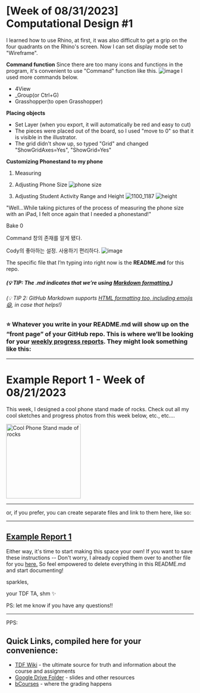 # [Week of 08/31/2023] Computational Design #1
I learned how to use Rhino, at first, it was also difficult to get a grip on the four quadrants on the Rhino's screen.
Now I can set display mode set to "Wireframe". 

**Command function**
Since there are too many icons and functions in the program, it's convenient to use "Command" function like this.
![image](https://github.com/Berkeley-MDes/tdf-fa23-hye-jade/assets/143137119/6c751f0b-4a0e-49b3-88e4-ebc7091ff079)
I used more commands below.
- 4View
- _Group(or Ctrl+G)
- Grasshopper(to open Grasshopper)

**Placing objects**
- Set Layer (when you export, it will automatically be red and easy to cut)
- The pieces were placed out of the board, so I used "move to 0" so that it is visible in the illustrator.
- The grid didn't show up, so typed "Grid" and changed "ShowGridAxes=Yes", "ShowGrid=Yes"

**Customizing Phonestand to my phone**
1) Measuring

2) Adjusting Phone Size
![phone size](https://github.com/Berkeley-MDes/tdf-fa23-hye-jade/assets/143137119/befff3fe-b485-431c-bf37-f68b12968135)

3) Adjusting Student Activity Range and Height 
![1100_1187](https://github.com/Berkeley-MDes/tdf-fa23-hye-jade/assets/143137119/e7ee61c2-c485-4f4f-8a69-4f633b9790f1)
![height](https://github.com/Berkeley-MDes/tdf-fa23-hye-jade/assets/143137119/e000db09-ff4a-4a5c-8126-063ec8fdb8c0)

"Well...While taking pictures of the process of measuring the phone size with an iPad, I felt once again that I needed a phonestand!"

Bake 
0

Command 창의 존재를 알게 됐다.

Cody의 좋아하는 설정. 사용하기 편리하다. 
![image](https://github.com/Berkeley-MDes/tdf-fa23-hye-jade/assets/143137119/8bbd3a19-0737-411e-930c-bd7ca3a847a7)



The specific file that I’m typing into right now is the **README.md** for this repo. 
##### (💡 TIP: The .md indicates that we’re using [Markdown formatting.](https://www.markdownguide.org/cheat-sheet/)) #####
<h6> (💡 TIP 2: GitHub Markdown supports <a href="https://gist.github.com/seanh/13a93686bf4c2cb16e658b3cf96807f2"> <em>HTML formatting</em> too, including emojis 😄</a>, in case that helps!) </h6>

### :star: Whatever you write in your **README.md** will show up on the “front page” of your GitHub repo. This is where we’ll be looking for your [weekly progress reports](https://github.com/Berkeley-MDes/desinv-202/wiki/3.0-Weekly-Submissions). They might look something like this: ###
---
# Example Report 1 - Week of 08/21/2023 #
This week, I designed a cool phone stand made of rocks. Check out all my cool sketches and progress photos from this week below, etc., etc....

<img width="200" alt="Cool Phone Stand made of rocks" src="https://github.com/s-almeda/tdf-template-repo/assets/21287693/bc2f1864-af5a-456d-9a71-e1d80d51190c">

---

or, if you prefer, you can create separate files and link to them here, like so:

---
[Example Report 1](weekly-reports/example-report-1.md)
---

Either way, it's time to start making this space your own! If you want to save these instructions -- Don't worry, I already copied them over to another file for you [here.](welcomeREADME.md) So feel empowered to delete everything in this README.md and start documenting! 

sparkles,

your TDF TA, shm :sparkles:

PS: let me know if you have any questions!!

--- 
PPS: 
## Quick Links, compiled here for your convenience: ##

- [TDF Wiki](https://github.com/Berkeley-MDes/desinv-202/wiki) - the ultimate source for truth and information about the course and assignments
- [Google Drive Folder](https://drive.google.com/drive/folders/1OjFgu4llHn-2WayQFVWRKFyOkQ_WaQRx?usp=drive_link) - slides and other resources
- [bCourses](https://bcourses.berkeley.edu/courses/1528355) - where the grading happens


